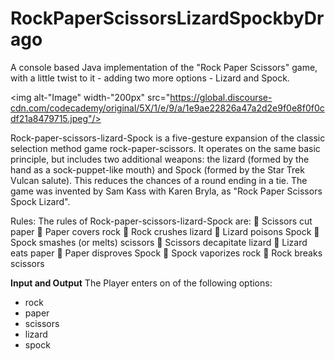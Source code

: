 # RockPaperScissorsLizardSpockbyDrago
A console based Java implementation of the "Rock Paper Scissors" game, with a little twist to it - adding two more options - Lizard and Spock.

<img alt-"Image" width-"200px" src="https://global.discourse-cdn.com/codecademy/original/5X/1/e/9/a/1e9ae22826a47a2d2e9f0e8f0f0cdf21a8479715.jpeg"/>

Rock-paper-scissors-lizard-Spock is a five-gesture expansion of the classic selection method game rock-paper-scissors. It operates on the same basic principle, but includes two additional weapons: the lizard (formed by the hand as a sock-puppet-like mouth) and Spock (formed by the Star Trek Vulcan salute). This reduces the chances of a round ending in a tie. The game was invented by Sam Kass with Karen Bryla, as "Rock Paper Scissors Spock Lizard".

Rules: The rules of Rock-paper-scissors-lizard-Spock are: 
 Scissors cut paper 
 Paper covers rock 
 Rock crushes lizard 
 Lizard poisons Spock 
 Spock smashes (or melts) scissors 
 Scissors decapitate lizard  Lizard eats paper
 Paper disproves Spock 
 Spock vaporizes rock 
 Rock breaks scissors 


**Input and Output**
The Player enters on of the following options:
- rock
- paper
- scissors
- lizard
- spock

